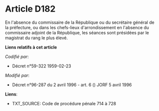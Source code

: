 # Article D182

En l'absence du commissaire de la République ou du secrétaire général de la préfecture, ou dans les chefs-lieux
d'arrondissement en l'absence du commissaire adjoint de la République, les séances sont présidées par le magistrat du rang le
plus élevé.

**Liens relatifs à cet article**

_Codifié par_:

  - Décret n°59-322 1959-02-23

_Modifié par_:

  - Décret n°96-287 du 2 avril 1996 - art. 6 () JORF 5 avril 1996

**Liens**:

  - TXT_SOURCE: Code de procédure pénale 714 à 728
